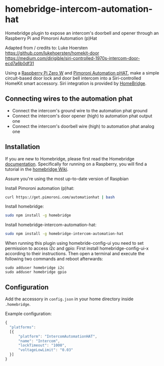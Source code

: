 # homebridge-intercom-automation-hat
Homebridge plugin to expose an intercom's doorbell and opener through an Raspberry Pi and Pimoroni Automation (p)Hat

Adapted from / credits to:  Luke Hoersten
https://github.com/lukehoersten/homekit-door
https://medium.com/dirigible/siri-controlled-1970s-intercom-door-ecd7a6b0df31

Using
a
[Raspberry Pi Zero W](https://www.raspberrypi.org/products/raspberry-pi-zero-w/) and
[Pimoroni Automation pHAT](https://shop.pimoroni.com/products/automation-phat),
make a simple circuit-based door lock and door bell intercom into a
Siri-controlled HomeKit smart accessory. Siri integration is provided
by [HomeBridge](https://github.com/homebridge/homebridge).

## Connecting wires to the automation phat
* Connect the intercom's ground wire to the automation phat ground
* Connect the intercom's door opener (high) to automation phat output one
* Connect the intercom's doorbell wire (high) to automation phat analog one


## Installation

If you are new to Homebridge, please first read the Homebridge [documentation](https://www.npmjs.com/package/homebridge).
Specifically for running on a Raspberry, you will find a tutorial in the [homebridge Wiki](https://github.com/homebridge/homebridge/wiki/Install-Homebridge-on-Raspbian).

Assure you're using the most up-to-date version of Raspbian

Install Pimoroni automation (p)hat:
```sh
curl https://get.pimoroni.com/automationhat | bash
```

Install homebridge:
```sh
sudo npm install -g homebridge
```

Install homebridge-intercom-automation-hat:
```sh
sudo npm install -g homebridge-intercom-automation-hat
```

When running this plugin using homebride-config-ui you need to set permission to access i2c and gpio:
First install homebridge-config-ui-x according to their instructions. Then open a terminal and execute the following two commands and reboot afterwards:
```
sudo adduser homebridge i2c
sudo adduser homebridge gpio
```


## Configuration

Add the accessory in `config.json` in your home directory inside `.homebridge`.

Example configuration:

```js
{
  "platforms":
  [{
      "platform": "IntercomAutomationHAT",
      "name": "Intercom",
      "lockTimeout": "1000",
      "voltageLowLimit": "0.03"
  }]
}
```
